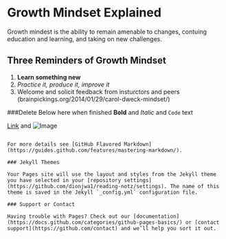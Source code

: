 # Growth Mindset Explained
Growth mindest is the ability to remain amenable to changes, contuing education and learning, and taking on new challenges. 
## Three Reminders of Growth Mindset
1. **Learn something new**
2. _Practice it, produce it, improve it_
3. Welcome and solicit feedback from insturctors and peers
(brainpickings.org/2014/01/29/carol-dweck-mindset/)




###Delete Below here when finished
**Bold** and _Italic_ and `Code` text

[Link](url) and ![Image](src)
```

For more details see [GitHub Flavored Markdown](https://guides.github.com/features/mastering-markdown/).

### Jekyll Themes

Your Pages site will use the layout and styles from the Jekyll theme you have selected in your [repository settings](https://github.com/dionjwa1/reading-notz/settings). The name of this theme is saved in the Jekyll `_config.yml` configuration file.

### Support or Contact

Having trouble with Pages? Check out our [documentation](https://docs.github.com/categories/github-pages-basics/) or [contact support](https://github.com/contact) and we’ll help you sort it out.
